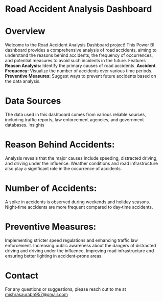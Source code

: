 # Road Accident Analysis Dashboard

# Overview
Welcome to the Road Accident Analysis Dashboard project! This Power BI dashboard provides a comprehensive analysis of road accidents, aiming to understand the reasons behind accidents, the frequency of occurrences, and potential measures to avoid such incidents in the future.
Features
**Reason Analysis:** Identify the primary causes of road accidents.
**Accident Frequency:** Visualize the number of accidents over various time periods.
**Preventive Measures:** Suggest ways to prevent future accidents based on the data analysis.

# Data Sources
The data used in this dashboard comes from various reliable sources, including traffic reports, law enforcement agencies, and government databases.
Insights

# Reason Behind Accidents:
Analysis reveals that the major causes include speeding, distracted driving, and driving under the influence.
Weather conditions and road infrastructure also play a significant role in the occurrence of accidents.

# Number of Accidents:
A spike in accidents is observed during weekends and holiday seasons.
Night-time accidents are more frequent compared to day-time accidents.

# Preventive Measures:
Implementing stricter speed regulations and enhancing traffic law enforcement.
Increasing public awareness about the dangers of distracted driving and driving under the influence.
Improving road infrastructure and ensuring better lighting in accident-prone areas.

# Contact
For any questions or suggestions, please reach out to me at mishrasaurabh957@gmail.com 
